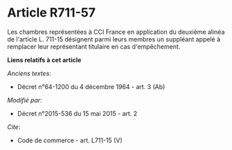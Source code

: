 # Article R711-57

Les chambres représentées à CCI France en application du deuxième alinéa de l'article L. 711-15 désignent parmi leurs membres
un suppléant appelé à remplacer leur représentant titulaire en cas d'empêchement.

**Liens relatifs à cet article**

_Anciens textes_:

  - Décret n°64-1200 du 4 décembre 1964 - art. 3 (Ab)

_Modifié par_:

  - Décret n°2015-536 du 15 mai 2015 - art. 2

_Cite_:

  - Code de commerce - art. L711-15 (V)
